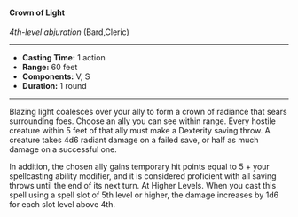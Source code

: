 #### Crown of Light
*4th-level abjuration* (Bard,Cleric)
___
- **Casting Time:** 1 action
- **Range:** 60 feet
- **Components:** V, S
- **Duration:** 1 round
---
Blazing light coalesces over your ally to form a
crown of radiance that sears surrounding foes.
Choose an ally you can see within range. Every
hostile creature within 5 feet of that ally must make
a Dexterity saving throw. A creature takes 4d6
radiant damage on a failed save, or half as much
damage on a successful one.

In addition, the chosen ally gains temporary hit
points equal to 5 + your spellcasting ability
modifier, and it is considered proficient with all
saving throws until the end of its next turn.
At Higher Levels.  When you cast this spell using
a spell slot of 5th level or higher, the damage
increases by 1d6 for each slot level above 4th.
